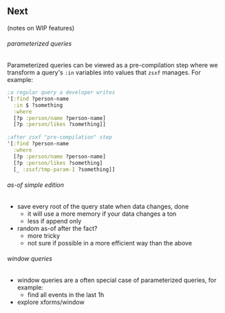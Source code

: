 ## Next

(notes on WIP features)
###### parameterized queries

Parameterized queries can be viewed as a pre-compilation step where we transform a query's `:in` variables into values that `zsxf` manages. For example:

```clojure
;a regular query a developer writes  
'[:find ?person-name  
  :in $ ?something  
  :where  
  [?p :person/name ?person-name]  
  [?p :person/likes ?something]]  
  
;after zsxf "pre-compilation" step  
'[:find ?person-name  
  :where  
  [?p :person/name ?person-name]  
  [?p :person/likes ?something]  
  [_ :zsxf/tmp-param-1 ?something]]
```

###### as-of simple edition

- save every root of the query state when data changes, done
    - it will use a more memory if your data changes a ton
    - less if append only
- random as-of after the fact?
    - more tricky
    - not sure if possible in a more efficient way than the above

###### window queries

- window queries are a often special case of parameterized queries, for example:
    - find all events in the last 1h
- explore xforms/window
